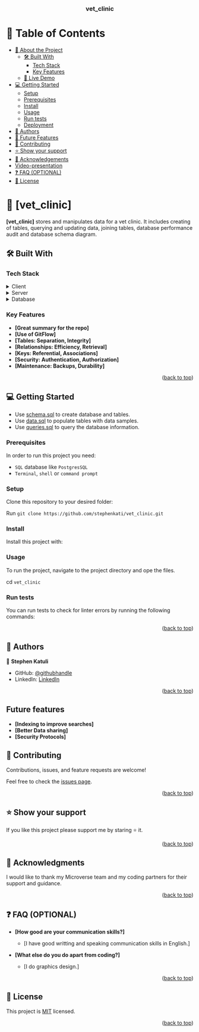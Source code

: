 <!--
HOW TO USE:
This is an example of how you may give instructions on setting up your project locally.

Modify this file to match your project and remove sections that don't apply.

REQUIRED SECTIONS:
-Project description
- Table of Contents
- About the Project
  - Built With
  - Live Demo
- Getting Started
- Authors
- Future Features
- Contributing
- Show your support
- Acknowledgements
- License

OPTIONAL SECTIONS:
- FAQ

After you're finished please remove all the comments and instructions!
-->

<div align="center">
  <!-- You are encouraged to replace this logo with your own! Otherwise you can also remove it. -->
 
  <br/>

  <h3><b>vet_clinic</b></h3>

</div>


# 📗 Table of Contents

- [📖 About the Project](#about-project)
  - [🛠 Built With](#built-with)
    - [Tech Stack](#tech-stack)
    - [Key Features](#key-features)
  - [🚀 Live Demo](#live-demo)
- [💻 Getting Started](#getting-started)
  - [Setup](#setup)
  - [Prerequisites](#prerequisites)
  - [Install](#install)
  - [Usage](#usage)
  - [Run tests](#run-tests)
  - [Deployment](#triangular_flag_on_post-deployment)
- [👥 Authors](#authors)
- [🔭 Future Features](#future-features)
- [🤝 Contributing](#contributing)
- [⭐️ Show your support](#support)
- [🙏 Acknowledgements](#acknowledgements)
- [Video-presentation](#presentation)
- [❓ FAQ (OPTIONAL)](#faq)
- [📝 License](#license)


# 📖 [vet_clinic]


 **[vet_clinic]** stores and manipulates data for a vet clinic. It includes creating of tables, querying and updating data, joining tables, database performance audit and database schema diagram.


## 🛠 Built With <a name="built-with"></a>

### Tech Stack <a name="tech-stack"></a>



<details>
  <summary>Client</summary>
  <ul>
  <li><a href="#"></a></li>
  </ul>
</details>

<details>
  <summary>Server</summary>
  <ul>
  </ul>
</details>

<details>
<summary>Database</summary>
  <ul>
    <li><a href="#">PostgresSQL</a></li>
  </ul>
</details>


### Key Features <a name="key-features"></a>

- **[Great summary for the repo]**
- **[Use of GitFlow]**
- **[Tables: Separation, Integrity]**
- **[Relationships: Efficiency, Retrieval]**
- **[Keys: Referential, Associations]**
- **[Security: Authentication, Authorization]**
- **[Maintenance: Backups, Durability]**

<p align="right">(<a href="#readme-top">back to top</a>)</p>


## 💻 Getting Started <a name="getting-started"></a>

- Use [schema.sql](/schema.sql) to create database and tables.
- Use [data.sql](/data.sql) to populate tables with data samples.
- Use [queries.sql](/queries.sql) to query the database information.


### Prerequisites

In order to run this project you need:

- `SQL` database like `PostgresSQL`
- `Terminal`, `shell` or `command prompt`


### Setup

Clone this repository to your desired folder:

Run `git clone https://github.com/stephenkati/vet_clinic.git`

### Install

Install this project with:

### Usage

To run the project, navigate to the project directory and ope the files.

cd `vet_clinic` 


### Run tests

You can run tests to check for linter errors by running the following commands:

<p align="right">(<a href="#readme-top">back to top</a>)</p>

## 👥 Authors <a name="authors"></a>


👤 **Stephen Katuli**

- GitHub: [@githubhandle](https://github.com/stephenkati)
- LinkedIn: [LinkedIn](https://www.linkedin.com/in/stephen-katuli/)


<p align="right">(<a href="#readme-top">back to top</a>)</p>

## Future features

- **[Indexing to improve searches]**
- **[Better Data sharing]**
- **[Security Protocols]**

## 🤝 Contributing <a name="contributing"></a>

Contributions, issues, and feature requests are welcome!

Feel free to check the [issues page](https://github.com/stephenkati/vet_clinic/issues).

<p align="right">(<a href="#readme-top">back to top</a>)</p>


## ⭐️ Show your support <a name="support"></a>

If you like this project please support me by staring ⭐️ it.

<p align="right">(<a href="#readme-top">back to top</a>)</p>


## 🙏 Acknowledgments <a name="acknowledgements"></a>

I would like to thank my Microverse team and my coding partners for their support and guidance.

<p align="right">(<a href="#readme-top">back to top</a>)</p>


## ❓ FAQ (OPTIONAL) <a name="faq"></a>

- **[How good are your communication skills?]**

  - [I have good writting and speaking communication skills in English.]

- **[What else do you do apart from coding?]**

  - [I do graphics design.]

<p align="right">(<a href="#readme-top">back to top</a>)</p>


## 📝 License <a name="license"></a>

This project is [MIT](/LICENSE) licensed.


<p align="right">(<a href="#readme-top">back to top</a>)</p>